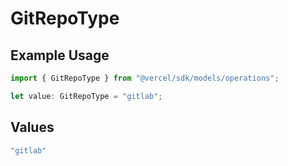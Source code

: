# GitRepoType

## Example Usage

```typescript
import { GitRepoType } from "@vercel/sdk/models/operations";

let value: GitRepoType = "gitlab";
```

## Values

```typescript
"gitlab"
```